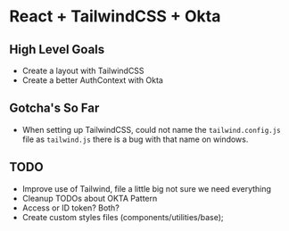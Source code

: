 # React + TailwindCSS + Okta

## High Level Goals

* Create a layout with TailwindCSS
* Create a better AuthContext with Okta

## Gotcha's So Far

* When setting up TailwindCSS, could not name the `tailwind.config.js` file as `tailwind.js` there is a bug with that name on windows.

## TODO

* Improve use of Tailwind, file a little big not sure we need everything
* Cleanup TODOs about OKTA Pattern
* Access or ID token?  Both?
* Create custom styles files (components/utilities/base);
